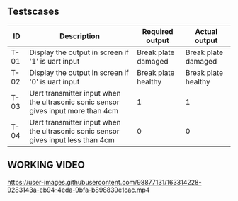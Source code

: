 
##  Testscases
|ID|Description| Required output | Actual output |
|------|------| ----- | ----- |
|T-01|  Display the output in screen if '1' is uart input | Break plate damaged | Break plate damaged |
|T-02| Display the output in screen if '0' is uart input   | Break plate healthy | Break plate healthy |
|T-03|  Uart transmitter input when the ultrasonic sonic sensor gives input more than 4cm   | 1 | 1 |
|T-04|  Uart transmitter input when the ultrasonic sonic sensor gives input less than 4cm   | 0 | 0 |

   

## WORKING VIDEO



https://user-images.githubusercontent.com/98877131/163314228-9283143a-eb94-4eda-9bfa-b898839e1cac.mp4

